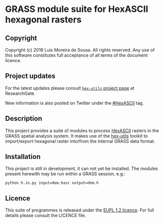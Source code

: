 GRASS module suite for HexASCII hexagonal rasters
===============================================================================


Copyright
-------------------------------------------------------------------------------

Copyright (c) 2018 Luís Moreira de Sousa. All rights reserved. 
Any use of this software constitutes full acceptance of all terms of the 
document licence.

Project updates
-------------------------------------------------------------------------------

For the latest updates please consult 
[`hex-utils` project page](https://www.researchgate.net/project/HexUtils-software-tools-for-hexagonal-rasters) 
at ResearchGate.

New information is also posted on Twitter under the [#HexASCII](https://twitter.com/hashtag/HexASCII) tag.   

Description
-------------------------------------------------------------------------------

This project provides a suite of modules to process [HexASCII](https://github.com/ldesousa/HexAsciiBNF) rasters in the GRASS spatial analysis system. It makes use of the [hex-utils](https://github.com/ldesousa/hex-utils) toolkit to import/export hexagonal raster into/from the internal GRASS data format.


Installation
-------------------------------------------------------------------------------

This project is still in development, it can not yet be installed. The modules present herewith may be run within a GRASS session, e.g.:

`python h.in.py input=dem.hasc output=dem.h`

Licence
-------------------------------------------------------------------------------

This suite of programmes is released under the [EUPL 1.2 licence](https://joinup.ec.europa.eu/community/eupl/og_page/introduction-eupl-licence). 
For full details please consult the LICENCE file.
